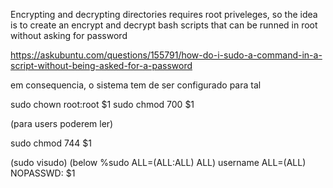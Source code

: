 
Encrypting and decrypting directories requires root priveleges, so the idea is to create an encrypt and decrypt bash scripts that can be runned in root without asking for password

https://askubuntu.com/questions/155791/how-do-i-sudo-a-command-in-a-script-without-being-asked-for-a-password



em consequencia, o sistema tem de ser configurado para tal

sudo chown root:root $1
sudo chmod 700 $1

(para users poderem ler)

sudo chmod 744 $1

(sudo visudo)
(below %sudo   ALL=(ALL:ALL) ALL)
username  ALL=(ALL) NOPASSWD: $1